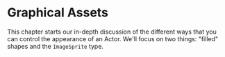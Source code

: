 # Graphical Assets

This chapter starts our in-depth discussion of the different ways that you can
control the appearance of an Actor.  We'll focus on two things: "filled" shapes
and the `ImageSprite` type.
